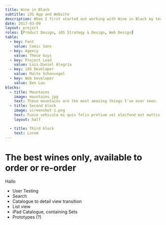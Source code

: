 ```yaml
---
title: Wine in Black
subtitle: iOS App and Website
description: When I first started out working with Wine in Black my team was briefed with designing, develop and launching the next generation wine purchasing App. What we released wasn't just a shop in the App Store but arguably the fastest and easiest way to purchase wine.
date: 2017-03-09
layout: project
roles: [Product Design, iOS Strategy & Design, Web Design]
table:
  - key: Font
    value: Comic Sans
  - key: Agency
    value: These Guys
  - key: Project Lead
    value: Luis-Daniel Alegría
  - key: iOS Developer
    value: Malte Schonvogel
  - key: Web Developer
    value: Ben Lau
blocks:
  - title: Mountains
    image: mountains.jpg
    text: These mountains are the most amazing things I've ever seen.
  - title: Second block
    image: screenshot-1.png
    text: Fusce vehicula mi quis felis pretium vel eleifend est mattis. Pellentesque cursus scelerisque arcu, volutpat venenatis augue dictum id.
    layout: half

  - title: Third block
    text: Lorem
---
```


# The best wines only, available to order or re-order

Hallo

- User Testing
- Search
- Catalogue to detail view transition
- List view
- iPad Catalogue, containing Sets
- Prototypes (?)
